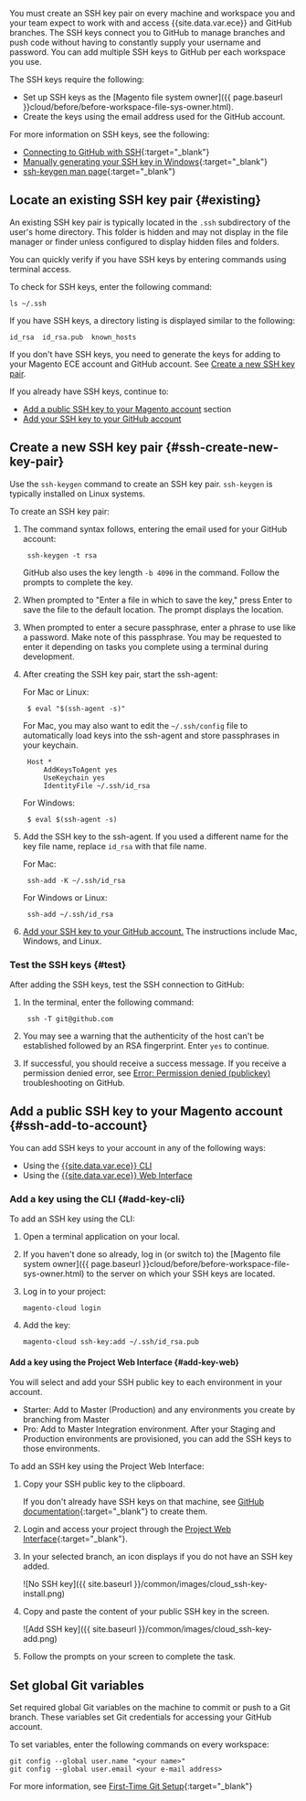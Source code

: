 <div markdown="1">

You must create an SSH key pair on every machine and workspace you and your team expect to work with and access {{site.data.var.ece}} and GitHub branches. The SSH keys connect you to GitHub to manage branches and push code without having to constantly supply your username and password. You can add multiple SSH keys to GitHub per each workspace you use.

The SSH keys require the following:

* Set up SSH keys as the [Magento file system owner]({{ page.baseurl }}cloud/before/before-workspace-file-sys-owner.html).
* Create the keys using the email address used for the GitHub account.

For more information on SSH keys, see the following:

*	[Connecting to GitHub with SSH](https://help.github.com/articles/connecting-to-github-with-ssh/){:target="_blank"}
*	[Manually generating your SSH key in Windows](https://docs.joyent.com/public-cloud/getting-started/ssh-keys/generating-an-ssh-key-manually/manually-generating-your-ssh-key-in-windows){:target="_blank"}
*	[ssh-keygen man page](http://linux.die.net/man/1/ssh-keygen){:target="_blank"}

## Locate an existing SSH key pair {#existing}
An existing SSH key pair is typically located in the `.ssh` subdirectory of the user's home directory. This folder is hidden and may not display in the file manager or finder unless configured to display hidden files and folders.

You can quickly verify if you have SSH keys by entering commands using terminal access.

To check for SSH keys, enter the following command:

	ls ~/.ssh

If you have SSH keys, a directory listing is displayed similar to the following:

	id_rsa  id_rsa.pub  known_hosts

If you don't have SSH keys, you need to generate the keys for adding to your Magento ECE account and GitHub account. See [Create a new SSH key pair](#ssh-create-new-key-pair).

If you already have SSH keys, continue to:
* [Add a public SSH key to your Magento account](#ssh-add-to-account) section
* [Add your SSH key to your GitHub account](https://help.github.com/articles/adding-a-new-ssh-key-to-your-github-account/)

## Create a new SSH key pair {#ssh-create-new-key-pair}
Use the `ssh-keygen` command to create an SSH key pair. `ssh-keygen` is typically installed on Linux systems.

To create an SSH key pair:

1. The command syntax follows, entering the email used for your GitHub account:

		ssh-keygen -t rsa

	GitHub also uses the key length `-b 4096` in the command.
	Follow the prompts to complete the key.

2. When prompted to "Enter a file in which to save the key," press Enter to save the file to the default location. The prompt displays the location.

3. When prompted to enter a secure passphrase, enter a phrase to use like a password. Make note of this passphrase. You may be requested to enter it depending on tasks you complete using a terminal during development.

4. After creating the SSH key pair, start the ssh-agent:

	For Mac or Linux:

		$ eval "$(ssh-agent -s)"
	For Mac, you may also want to edit the  `~/.ssh/config` file to automatically load keys into the ssh-agent and store passphrases in your keychain.

		Host *
			AddKeysToAgent yes
			UseKeychain yes
			IdentityFile ~/.ssh/id_rsa

	For Windows:

		$ eval $(ssh-agent -s)

5. Add the SSH key to the ssh-agent. If you used a different name for the key file name, replace `id_rsa` with that file name.

	For Mac:

		ssh-add -K ~/.ssh/id_rsa

	For Windows or Linux:

		ssh-add ~/.ssh/id_rsa

6. [Add your SSH key to your GitHub account.](https://help.github.com/articles/adding-a-new-ssh-key-to-your-github-account/) The instructions include Mac, Windows, and Linux.

### Test the SSH keys {#test}

After adding the SSH keys, test the SSH connection to GitHub:

1. In the terminal, enter the following command:

		ssh -T git@github.com

2. You may see a warning that the authenticity of the host can't be established followed by an RSA fingerprint. Enter `yes` to continue.

3. If successful, you should receive a success message. If you receive a permission denied error, see [Error: Permission denied (publickey)](https://help.github.com/articles/error-permission-denied-publickey) troubleshooting on GitHub.


## Add a public SSH key to your Magento account {#ssh-add-to-account}
You can add SSH keys to your account in any of the following ways:

*	Using the [{{site.data.var.ece}} CLI](#add-key-cli)
*	Using the [{{site.data.var.ece}} Web Interface](#add-key-web)

### Add a key using the CLI {#add-key-cli}
To add an SSH key using the CLI:

1.	Open a terminal application on your local.
2.	If you haven't done so already, log in (or switch to) the [Magento file system owner]({{ page.baseurl }}cloud/before/before-workspace-file-sys-owner.html) to the server on which your SSH keys are located.

3.	Log in to your project:

		magento-cloud login

3.	Add the key:

		magento-cloud ssh-key:add ~/.ssh/id_rsa.pub

#### Add a key using the Project Web Interface {#add-key-web}
You will select and add your SSH public key to each environment in your account.

* Starter: Add to Master (Production) and any environments you create by branching from Master
* Pro: Add to Master Integration environment. After your Staging and Production environments are provisioned, you can add the SSH keys to those environments.

To add an SSH key using the Project Web Interface:

1.	Copy your SSH public key to the clipboard.

	If you don't already have SSH keys on that machine, see [GitHub documentation](https://help.github.com/articles/generating-an-ssh-key){:target="_blank"} to create them.
2.	Login and access your project through the [Project Web Interface](https://accounts.magento.cloud){:target="_blank"}.
3.	In your selected branch, an icon displays if you do not have an SSH key added.

	![No SSH key]({{ site.baseurl }}/common/images/cloud_ssh-key-install.png)
4.	Copy and paste the content of your public SSH key in the screen.

	![Add SSH key]({{ site.baseurl }}/common/images/cloud_ssh-key-add.png)
5.	Follow the prompts on your screen to complete the task.

## Set global Git variables
Set required global Git variables on the machine to commit or push to a Git branch. These variables set Git credentials for accessing your GitHub account.

To set variables, enter the following commands on every workspace:

	git config --global user.name "<your name>"
	git config --global user.email <your e-mail address>

For more information, see [First-Time Git Setup](https://git-scm.com/book/en/v2/Getting-Started-First-Time-Git-Setup#_first_time){:target="_blank"}
